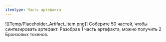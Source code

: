 ```yaml
---
itemtype: Часть артефакта
---
```

![[Temp/Placeholder_Artifact_Item.png]]
Соберите 50 частей, чтобы синтезировать артефакт. Разобрав  1 часть артефакта, можно получить 2 Бронзовых токенов.
